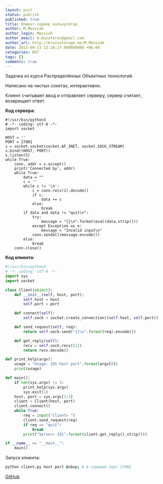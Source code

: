 ```yaml
---
layout: post
status: publish
published: true
title: Клиент-сервер калькулятор
author: M_Messiah
author_login: Messiah
author_email: m.muzafarov@gmail.com
author_url: http://brainstorage.me/M_Messiah
date: 2013-09-13 13:18:27.000000000 +06:00
categories: ROT
tags: []
comments: true
---
```

Задачка из курса Распределённых Объектных технологий.

Написано на чистых сокетах, интерактивно.

<!--more-->

Клиент считывает ввод и отправляет серверу, сервер считает, возвращает ответ.

**Код сервера:**

```python3
#!/usr/bin/python3
# -*- coding: utf-8 -*-
import socket

HOST = ''
PORT = 27001
s = socket.socket(socket.AF_INET, socket.SOCK_STREAM)
s.bind((HOST, PORT))
s.listen(5)
while True:
    conn, addr = s.accept()
    print('Connected by', addr)
    while True:
        data = ""
        c = ''
        while c != '\n':
            c = conn.recv(1).decode()
            if c:
                data += c
            else:
                break
        if data and data != "quit\n":
            try:
                message = "{}\n".format(eval(data.strip()))
            except Exception as e:
                message = "Invalid input\n"
            conn.sendall(message.encode())
        else:
            break
    conn.close()
```

**Код клиента:**

```python
#!/usr/bin/python3
# -*- coding: utf-8 -*-
import sys
import socket

class Client(object):
    def __init__(self, host, port):
        self.host = host
        self.port = port

    def connect(self):
        self.sock = socket.create_connection((self.host, self.port))

    def send_request(self, req):
        return self.sock.send("{}\n".format(req).encode())

    def get_reply(self):
        recv = self.sock.recv(512)
        return recv.decode()

def print_help(argv):
    usage = "Usage: {0} host port".format(argv[0])
    print(usage)

def main():
    if len(sys.argv) != 3:
        print_help(sys.argv)
        sys.exit(1)
    host, port = sys.argv[1:3]
    client = Client(host, port)
    client.connect()
    while True:
        req = input("Client> ")
        client.send_request(req)
        if req == "quit":
            break
        print("Server> {0}".format(client.get_reply().strip()))

if __name__ == "__main__":
    main()
```

Запуск клиента:

```bash
python client.py host port &nbsp; # в сервере порт 27001
```


[GitHub](https://github.com/m-muzafarov/ROT/tree/master/Task1)
